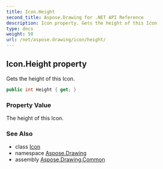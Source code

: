 ```yaml
---
title: Icon.Height
second_title: Aspose.Drawing for .NET API Reference
description: Icon property. Gets the height of this Icon
type: docs
weight: 50
url: /net/aspose.drawing/icon/height/
---
```

## Icon.Height property

Gets the height of this Icon.

```csharp
public int Height { get; }
```

### Property Value

The height of this Icon.

### See Also

* class [Icon](../)
* namespace [Aspose.Drawing](../../icon/)
* assembly [Aspose.Drawing.Common](../../../)


